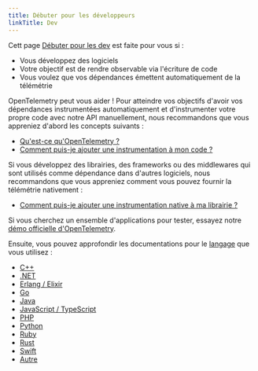 ```yaml
---
title: Débuter pour les développeurs
linkTitle: Dev
---
```


Cett page [Débuter pour les dev](..) est faite pour vous si :

- Vous développez des logiciels
- Votre objectif est de rendre observable via l'écriture de code
- Vous voulez que vos dépendances émettent automatiquement de la télémétrie

OpenTelemetry peut vous aider ! Pour atteindre vos objectifs d'avoir vos
dépendances instrumentées automatiquement et d'instrumenter votre propre code
avec notre API manuellement, nous recommandons que vous appreniez d'abord les
concepts suivants :

- [Qu'est-ce qu'OpenTelemetry ?](../../what-is-opentelemetry/)
- [Comment puis-je ajouter une instrumentation à mon code ?](../../concepts/instrumentation/code-based/)

Si vous développez des librairies, des frameworks ou des middlewares qui sont
utilisés comme dépendance dans d'autres logiciels, nous recommandons que vous
appreniez comment vous pouvez fournir la télémétrie nativement :

- [Comment puis-je ajouter une instrumentation native à ma librairie ?](../../concepts/instrumentation/libraries/)

Si vous cherchez un ensemble d'applications pour tester, essayez notre
[démo officielle d'OpenTelemetry](/ecosystem/demo/).

Ensuite, vous pouvez approfondir les documentations pour le
[langage](../../languages/) que vous utilisez :

- [C++](../../languages/cpp/)
- [.NET](../../languages/dotnet/)
- [Erlang / Elixir](../../languages/erlang/)
- [Go](../../languages/go/)
- [Java](../../languages/java/)
- [JavaScript / TypeScript](../../languages/js/)
- [PHP](../../languages/php/)
- [Python](../../languages/python/)
- [Ruby](../../languages/ruby/)
- [Rust](../../languages/rust/)
- [Swift](../../languages/swift/)
- [Autre](../../languages/other/)
